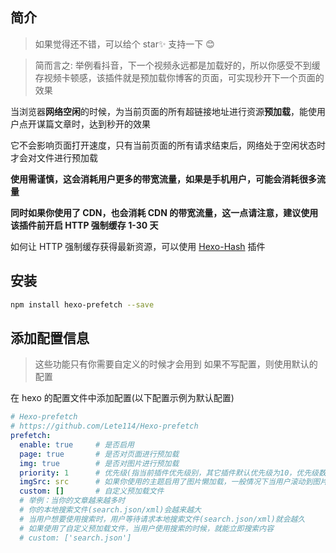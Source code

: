 ## 简介

> 如果觉得还不错，可以给个 star✨ 支持一下 😊

> 简而言之: 举例看抖音，下一个视频永远都是加载好的，所以你感受不到缓存视频卡顿感，该插件就是预加载你博客的页面，可实现秒开下一个页面的效果

当浏览器**网络空闲**的时候，为当前页面的所有超链接地址进行资源**预加载**，能使用户点开谋篇文章时，达到秒开的效果

它不会影响页面打开速度，只有当前页面的所有请求结束后，网络处于空闲状态时才会对文件进行预加载

**使用需谨慎，这会消耗用户更多的带宽流量，如果是手机用户，可能会消耗很多流量**

**同时如果你使用了 CDN，也会消耗 CDN 的带宽流量，这一点请注意，建议使用该插件前开启 HTTP 强制缓存 1-30 天**

如何让 HTTP 强制缓存获得最新资源，可以使用 [Hexo-Hash](https://github.com/Lete114/Hexo-hash) 插件

## 安装

```bash
npm install hexo-prefetch --save
```

## 添加配置信息

> 这些功能只有你需要自定义的时候才会用到
> 如果不写配置，则使用默认的配置

在 hexo 的配置文件中添加配置(以下配置示例为默认配置)

```yml
# Hexo-prefetch
# https://github.com/Lete114/Hexo-prefetch
prefetch:
  enable: true     # 是否启用
  page: true       # 是否对页面进行预加载
  img: true        # 是否对图片进行预加载
  priority: 1      # 优先级(指当前插件优先级别，其它插件默认优先级为10，优先级数字小的先执行)
  imgSrc: src      # 如果你使用的主题启用了图片懒加载，一般情况下当用户滚动到图片位置上会立即呈现(假设开启了图片懒加载，那么真实图片的src可能是data-src之类的)
  custom: []       # 自定义预加载文件
  # 举例：当你的文章越来越多时
  # 你的本地搜索文件(search.json/xml)会越来越大
  # 当用户想要使用搜索时，用户等待请求本地搜索文件(search.json/xml)就会越久
  # 如果使用了自定义预加载文件，当用户使用搜索的时候，就能立即搜索内容
  # custom: ['search.json']
```
